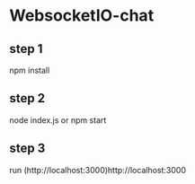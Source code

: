 # WebsocketIO-chat

## step 1

npm install

## step 2

node index.js or npm start

## step 3

run (http://localhost:3000)http://localhost:3000
